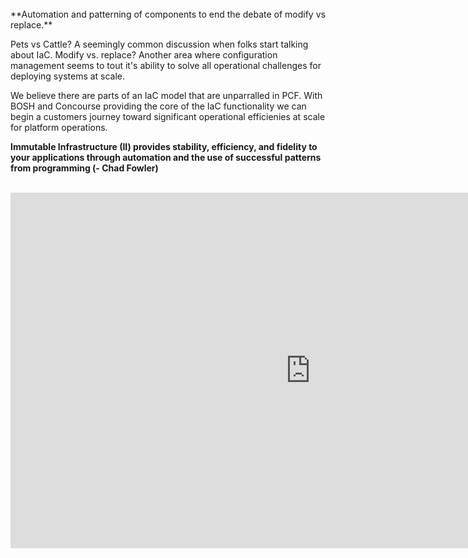 <br>
**Automation and patterning of components to end the debate of modify vs replace.**

Pets vs Cattle? A seemingly common discussion when folks start talking about IaC. Modify vs. replace? Another area where configuration management seems to tout it's ability to solve all operational challenges for deploying systems at scale.

We believe there are parts of an IaC model that are unparralled in PCF. With BOSH and Concourse providing the core of the IaC functionality we can begin a customers journey toward significant operational efficienies at scale for platform operations.

**Immutable Infrastructure (II) provides stability, efficiency, and fidelity to your applications through automation and the use of successful patterns from programming (- Chad Fowler)**
<br>
<br>

<iframe src="https://docs.google.com/presentation/d/e/2PACX-1vSzQr3ejzHfE2bU_FU1TMZVrWipDmeceTA8_NZHHqAwFhy2T-GgW0Jz0Si6x1G9w-snw0McWFS3ddAZ/embed?start=false&loop=false&delayms=3000" frameborder="0" width="960" height="569" allowfullscreen="true" mozallowfullscreen="true" webkitallowfullscreen="true"></iframe>
